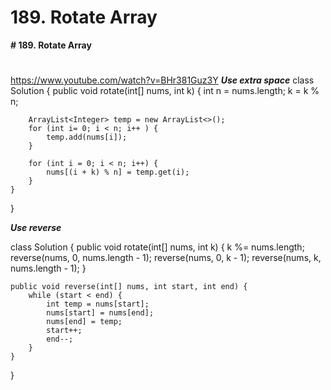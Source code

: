 # 189. Rotate Array

**# 189. Rotate Array**
# 

https://www.youtube.com/watch?v=BHr381Guz3Y 
**_Use extra space_**
class Solution {
    public void rotate(int[] nums, int k) {
        int n = nums.length;
        k = k % n;
        
        ArrayList<Integer> temp = new ArrayList<>();
        for (int i= 0; i < n; i++ ) {
            temp.add(nums[i]);   
        }
        
        for (int i = 0; i < n; i++) {
            nums[(i + k) % n] = temp.get(i);
        }
    }
}

**_Use reverse_**

class Solution {
    public void rotate(int[] nums, int k) {
        k %= nums.length;
        reverse(nums, 0, nums.length - 1);
        reverse(nums, 0, k - 1);
        reverse(nums, k, nums.length - 1);
    }
    
    public void reverse(int[] nums, int start, int end) {
        while (start < end) {
            int temp = nums[start];
            nums[start] = nums[end];
            nums[end] = temp;
            start++;
            end--;
        }
    }
}


